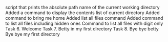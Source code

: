 script that prints the absolute path name of the current working directory
Added a command to display the contents list of current directory
Added command to bring me home
Added list all files command 
Added command to list all files including hidden ones
Command to list all files with digit only
Task 6. Welcome
Task 7. Betty in my first directory
Task 8. Bye bye betty
Bye bye my first directory
